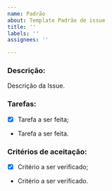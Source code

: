 ```yaml
---
name: Padrão
about: Template Padrão de issue
title: ''
labels: ''
assignees: ''

---
```


### Descrição:
Descrição da Issue.

### Tarefas:
- [x] Tarefa a ser feita;
- Tarefa a ser feita.

### Critérios de aceitação:
- [x] Critério a ser verificado;
- Critério a ser verificado.
